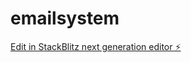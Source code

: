 # emailsystem

[Edit in StackBlitz next generation editor ⚡️](https://stackblitz.com/~/github.com/DeVGlobalCeO/emailsystem)